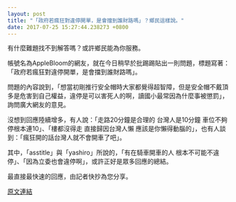 ```yaml
---
layout: post
title: "「政府若瘋狂對違停開單，是會擋到誰財路嗎」？鄉民這樣說。"
date: 2017-07-25 15:27:44.238273 +0800
---
```


有什麼難題找不到解答嗎？或許鄉民能為你服務。

帳號名為AppleBloom的網友，就在今日稍早於批踢踢貼出一則問題，標題寫著：「政府若瘋狂對違停開單，是會擋到誰財路嗎」。

問題的內容說到，「想當初剛推行安全帽時大家都覺得超智障，但是安全帽不戴頂多是危害到自己權益，違停是可以害死人的啊，讀國小最常因為什麼事被懲罰」，詢問廣大網友的意見。

沒想到回應陸續增多，有人說：「走路20分鐘是合理的 台灣人是10分鐘 車位不夠停根本連10」、「樓都沒得走 直接歸因台灣人懶 應該是你懶得動腦的」，也有人談到：「瘋狂開的話台灣人就不會開車了吧」。

其中，「asstitle」與「yashiro」所說的，「有在騎車開車的人 根本不可能不違停」、「因為立委也會違停啊」，或許正好是眾多回應的總結。

最直接最快速的回應，由記者快抄為您分享。

<a href = "https://www.ptt.cc/bbs/Gossiping/M.1500955965.A.19A.html">原文連結</a>

